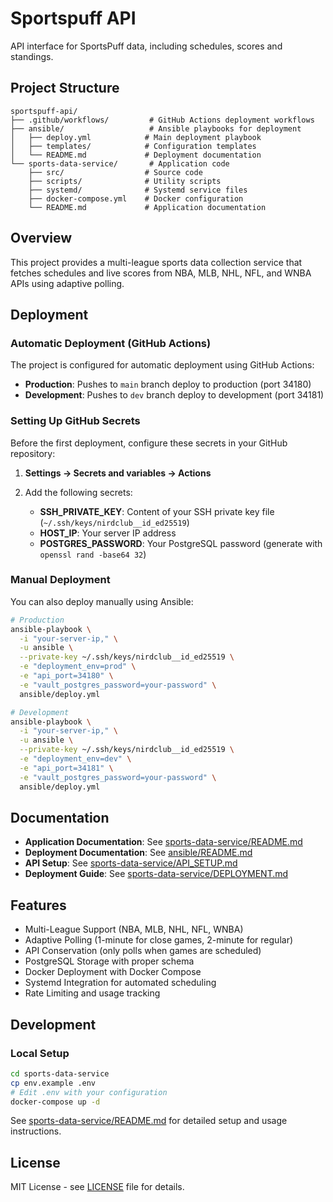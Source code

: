 # Sportspuff API

API interface for SportsPuff data, including schedules, scores and standings.

## Project Structure

```
sportspuff-api/
├── .github/workflows/         # GitHub Actions deployment workflows
├── ansible/                   # Ansible playbooks for deployment
│   ├── deploy.yml            # Main deployment playbook
│   ├── templates/            # Configuration templates
│   └── README.md             # Deployment documentation
└── sports-data-service/       # Application code
    ├── src/                  # Source code
    ├── scripts/              # Utility scripts
    ├── systemd/              # Systemd service files
    ├── docker-compose.yml    # Docker configuration
    └── README.md             # Application documentation
```

## Overview

This project provides a multi-league sports data collection service that fetches schedules and live scores from NBA, MLB, NHL, NFL, and WNBA APIs using adaptive polling.

## Deployment

### Automatic Deployment (GitHub Actions)

The project is configured for automatic deployment using GitHub Actions:

- **Production**: Pushes to `main` branch deploy to production (port 34180)
- **Development**: Pushes to `dev` branch deploy to development (port 34181)

### Setting Up GitHub Secrets

Before the first deployment, configure these secrets in your GitHub repository:

1. **Settings → Secrets and variables → Actions**

2. Add the following secrets:

   - **SSH_PRIVATE_KEY**: Content of your SSH private key file (`~/.ssh/keys/nirdclub__id_ed25519`)
   - **HOST_IP**: Your server IP address
   - **POSTGRES_PASSWORD**: Your PostgreSQL password (generate with `openssl rand -base64 32`)

### Manual Deployment

You can also deploy manually using Ansible:

```bash
# Production
ansible-playbook \
  -i "your-server-ip," \
  -u ansible \
  --private-key ~/.ssh/keys/nirdclub__id_ed25519 \
  -e "deployment_env=prod" \
  -e "api_port=34180" \
  -e "vault_postgres_password=your-password" \
  ansible/deploy.yml

# Development
ansible-playbook \
  -i "your-server-ip," \
  -u ansible \
  --private-key ~/.ssh/keys/nirdclub__id_ed25519 \
  -e "deployment_env=dev" \
  -e "api_port=34181" \
  -e "vault_postgres_password=your-password" \
  ansible/deploy.yml
```

## Documentation

- **Application Documentation**: See [sports-data-service/README.md](sports-data-service/README.md)
- **Deployment Documentation**: See [ansible/README.md](ansible/README.md)
- **API Setup**: See [sports-data-service/API_SETUP.md](sports-data-service/API_SETUP.md)
- **Deployment Guide**: See [sports-data-service/DEPLOYMENT.md](sports-data-service/DEPLOYMENT.md)

## Features

- Multi-League Support (NBA, MLB, NHL, NFL, WNBA)
- Adaptive Polling (1-minute for close games, 2-minute for regular)
- API Conservation (only polls when games are scheduled)
- PostgreSQL Storage with proper schema
- Docker Deployment with Docker Compose
- Systemd Integration for automated scheduling
- Rate Limiting and usage tracking

## Development

### Local Setup

```bash
cd sports-data-service
cp env.example .env
# Edit .env with your configuration
docker-compose up -d
```

See [sports-data-service/README.md](sports-data-service/README.md) for detailed setup and usage instructions.

## License

MIT License - see [LICENSE](sports-data-service/LICENSE) file for details.



